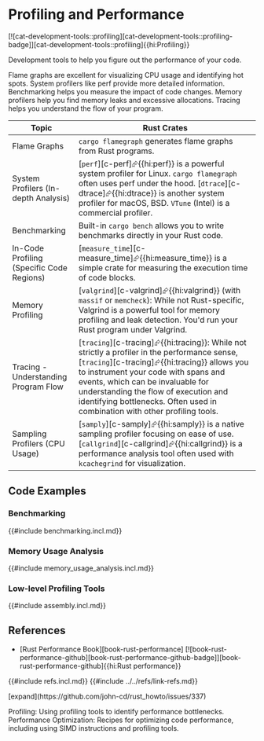 # Profiling and Performance

[![cat-development-tools::profiling][cat-development-tools::profiling-badge]][cat-development-tools::profiling]{{hi:Profiling}}

Development tools to help you figure out the performance of your code.

Flame graphs are excellent for visualizing CPU usage and identifying hot spots. System profilers like perf provide more detailed information. Benchmarking helps you measure the impact of code changes. Memory profilers help you find memory leaks and excessive allocations. Tracing helps you understand the flow of your program.

| Topic | Rust Crates |
|---|---|
| Flame Graphs | `cargo flamegraph` generates flame graphs from Rust programs. |
| System Profilers (In-depth Analysis) | [`perf`][c-perf]⮳{{hi:perf}} is a powerful system profiler for Linux. `cargo flamegraph` often uses perf under the hood. [`dtrace`][c-dtrace]⮳{{hi:dtrace}} is another system profiler for macOS, BSD. `VTune` (Intel) is a commercial profiler. |
| Benchmarking | Built-in `cargo bench` allows you to write benchmarks directly in your Rust code. |
| In-Code Profiling (Specific Code Regions) | [`measure_time`][c-measure_time]⮳{{hi:measure_time}} is a simple crate for measuring the execution time of code blocks. |
| Memory Profiling | [`valgrind`][c-valgrind]⮳{{hi:valgrind}} (with `massif` or `memcheck`): While not Rust-specific, Valgrind is a powerful tool for memory profiling and leak detection. You'd run your Rust program under Valgrind. |
| Tracing - Understanding Program Flow | [`tracing`][c-tracing]⮳{{hi:tracing}}: While not strictly a profiler in the performance sense, [`tracing`][c-tracing]⮳{{hi:tracing}} allows you to instrument your code with spans and events, which can be invaluable for understanding the flow of execution and identifying bottlenecks. Often used in combination with other profiling tools. |
| Sampling Profilers (CPU Usage) | [`samply`][c-samply]⮳{{hi:samply}} is a native sampling profiler focusing on ease of use. [`callgrind`][c-callgrind]⮳{{hi:callgrind}} is a performance analysis tool often used with `kcachegrind` for visualization. |

## Code Examples

### Benchmarking

{{#include benchmarking.incl.md}}

### Memory Usage Analysis

{{#include memory_usage_analysis.incl.md}}

### Low-level Profiling Tools

{{#include assembly.incl.md}}

## References

- [Rust Performance Book][book-rust-performance] [![book-rust-performance-github][book-rust-performance-github-badge]][book-rust-performance-github]{{hi:Rust performance}}

{{#include refs.incl.md}}
{{#include ../../refs/link-refs.md}}

<div class="hidden">
[expand](https://github.com/john-cd/rust_howto/issues/337)

Profiling: Using profiling tools to identify performance bottlenecks.
Performance Optimization: Recipes for optimizing code performance, including using SIMD instructions and profiling tools.
</div>
